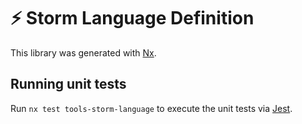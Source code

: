 <!-- START header -->

<!-- END header -->

# ⚡ Storm Language Definition

This library was generated with [Nx](https://nx.dev).

<!-- START doctoc -->

<!-- END doctoc -->

## Running unit tests

Run `nx test tools-storm-language` to execute the unit tests via [Jest](https://jestjs.io).

<!-- START footer -->

<!-- END footer -->
